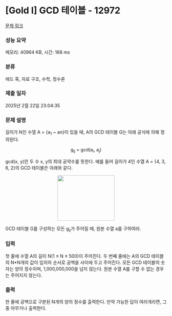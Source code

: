 # [Gold I] GCD 테이블 - 12972 

[문제 링크](https://www.acmicpc.net/problem/12972) 

### 성능 요약

메모리: 40964 KB, 시간: 168 ms

### 분류

애드 혹, 자료 구조, 수학, 정수론

### 제출 일자

2025년 2월 22일 23:04:35

### 문제 설명

<p>길이가 N인 수열 A = {a<sub>1</sub> ~ an}이 있을 때, A의 GCD 테이블 G는 아래 공식에 의해 정의된다.</p>

<p style="text-align:center">g<sub>ij</sub> = gcd(a<sub>i</sub>, a<sub>j</sub>)</p>

<p>gcd(x, y)란 두 수 x, y의 최대 공약수를 뜻한다. 예를 들어 길이가 4인 수열 A = {4, 3, 6, 2}의 GCD 테이블은 아래와 같다.</p>

<p style="text-align:center"><img alt="" src="https://onlinejudgeimages.s3-ap-northeast-1.amazonaws.com/problem/12972/1.png" style="height:142px; width:178px"></p>

<p>GCD 테이블 G를 구성하는 모든 g<sub>ij</sub>가 주어질 때, 원본 수열 a를 구하여라.</p>

### 입력 

 <p>첫 줄에 수열 A의 길이 N(1 ≤ N ≤ 500)이 주어진다. 두 번째 줄에는 A의 GCD 테이블의 N*N개의 값이 임의의 순서로 공백을 사이에 두고 주어진다. 모든 GCD 테이블의 숫자는 양의 정수이며, 1,000,000,000을 넘지 않는다. 원본 수열 A를 구할 수 없는 경우는 주어지지 않는다.</p>

### 출력 

 <p>한 줄에 공백으로 구분된 N개의 양의 정수를 출력한다. 만약 가능한 답이 여러개라면, 그 중 아무거나 출력한다.</p>

